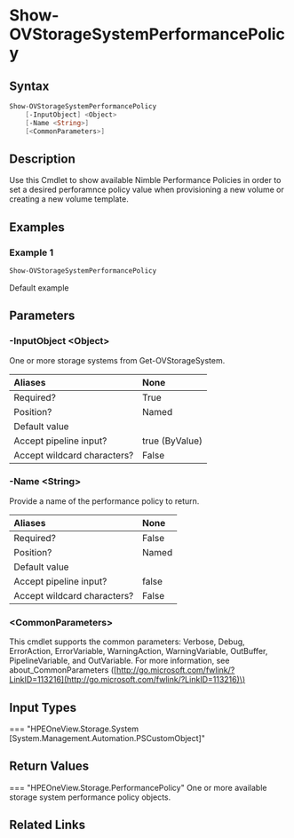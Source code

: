 ﻿---
description: Show available Nimble Performance Policies.
---

# Show-OVStorageSystemPerformancePolicy

## Syntax

```powershell
Show-OVStorageSystemPerformancePolicy
    [-InputObject] <Object>
    [-Name <String>]
    [<CommonParameters>]
```

## Description

Use this Cmdlet to show available Nimble Performance Policies in order to set a desired perforamnce policy value when provisioning a new volume or creating a new volume template.

## Examples

###  Example 1 

```powershell
Show-OVStorageSystemPerformancePolicy
```

Default example

## Parameters

### -InputObject &lt;Object&gt;

One or more storage systems from Get-OVStorageSystem.

| Aliases | None |
| :--- | :--- |
| Required? | True |
| Position? | Named |
| Default value |  |
| Accept pipeline input? | true (ByValue) |
| Accept wildcard characters? | False |

### -Name &lt;String&gt;

Provide a name of the performance policy to return.

| Aliases | None |
| :--- | :--- |
| Required? | False |
| Position? | Named |
| Default value |  |
| Accept pipeline input? | false |
| Accept wildcard characters? | False |

### &lt;CommonParameters&gt;

This cmdlet supports the common parameters: Verbose, Debug, ErrorAction, ErrorVariable, WarningAction, WarningVariable, OutBuffer, PipelineVariable, and OutVariable. For more information, see about\_CommonParameters \([http://go.microsoft.com/fwlink/?LinkID=113216](http://go.microsoft.com/fwlink/?LinkID=113216)\)

## Input Types

=== "HPEOneView.Storage.System [System.Management.Automation.PSCustomObject]"
    
    

## Return Values

=== "HPEOneView.Storage.PerformancePolicy"
    One or more available storage system performance policy objects.
    

## Related Links


